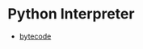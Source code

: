 # Python Interpreter

* [bytecode](https://akaptur.github.io/blog/2013/11/17/introduction-to-the-python-interpreter-3/)
